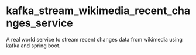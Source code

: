 # kafka_stream_wikimedia_recent_changes_service

A real world service to stream recent changes data from wikimedia using kafka and spring boot.
